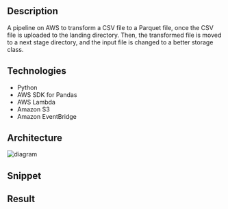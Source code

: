 ## Description
A pipeline on AWS to transform a CSV file to a Parquet file, once the CSV file is uploaded to the landing directory. Then, the transformed file is moved to a next stage directory, and the input file is changed to a better storage class.

## Technologies
- Python
- AWS SDK for Pandas
- AWS Lambda
- Amazon S3
- Amazon EventBridge

## Architecture

![diagram](https://github.com/Lu15700/event-driven-pipeline_in_aws/assets/102251361/233f9fc4-944e-41de-b367-f3488dcee99f)

## Snippet

## Result
